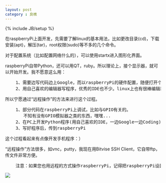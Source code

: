 ```yaml
---
layout: post
category : 良樵
---
```

{% include JB/setup %}

在raspberryPi上面开发，先需要了解linux的基本用法，比如更改目录(cd)，下载安装(apt)，解压(tar)，root权限(sudo)等不多的几个命令。

对于配置系统（比如配置网络什么的），可以使用startx进入图形化界面。

raspberryPi自带Python，还可以用QT，ruby。所以理论上，接个显示器，就可以开始开发。我不愿意这么用：
<pre>
	1、需要边写代码边上Google，而以raspberryPi的硬件配置，随便打开个网页都会卡死。
	2、用自己喜欢的编辑器写程序，优秀的IDE也不少。linux上也有很棒编辑器，但在raspberryPi上运行，容易让人崩溃。
</pre>

所以宁愿通过“远程操作”的方法来进行这个过程。

<pre>
	1、部分代码在raspberryPi上调试，比如与GPIO有关的。
       不知有没有GPIO模拟器之类的东西，嘿嘿...
	2、在PC上开发Python程序(用自己喜欢的IDE，一边Google一边Coding)
	3、写好程序后，传到raspberryPi
</pre>

这个过程看起来有点像开发手机程序：）

“远程操作”方法很多，如vnc，putty，我现在用Bitvise SSH Client，它自带ftp，传文件非常方便。
<pre>
	注意：如果您也用远程的方式操作raspberryPi，记得把raspberryPi设置为静态IP。您好总不希望它IP每次都变吧。
</pre>	

![](https://raw.github.com/hackeen/hackeen.github.com/master/img/20130607/RASPBERRYPI.JPG)